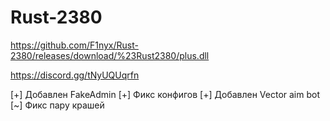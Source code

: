 # Rust-2380
https://github.com/F1nyx/Rust-2380/releases/download/%23Rust2380/plus.dll


https://discord.gg/tNyUQUqrfn


[+] Добавлен FakeAdmin
[+] Фикс конфигов
[+] Добавлен Vector aim bot
[~] Фикс пару крашей
